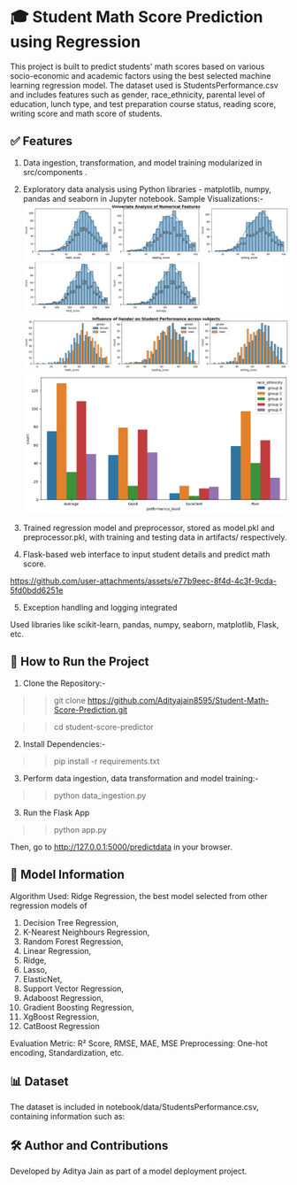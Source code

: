 # 🎓 Student Math Score Prediction using Regression

This project is built to predict students' math scores based on various socio-economic and academic factors using the best selected  machine learning regression model. The dataset used is StudentsPerformance.csv and includes features such as gender, race_ethnicity, parental level of education, lunch type, and test preparation course status, reading score, writing score and math score of students.

## ✅ Features

1. Data ingestion, transformation, and model training modularized in src/components .

2. Exploratory data analysis using Python libraries - matplotlib, numpy, pandas and seaborn in Jupyter notebook.
    Sample Visualizations:-
    ![Sample Visulization](visuals/image.png)
    ![Sample Visulization](visuals/image1.png)
    ![Sample Visulization](visuals/image2.png)

3. Trained regression model and preprocessor, stored as model.pkl and preprocessor.pkl, with training and testing data in artifacts/ respectively.

4. Flask-based web interface to input student details and predict math score.

https://github.com/user-attachments/assets/e77b9eec-8f4d-4c3f-9cda-5fd0bdd6251e

5. Exception handling and logging integrated

Used libraries like scikit-learn, pandas, numpy, seaborn, matplotlib, Flask, etc.

## 🚀 How to Run the Project

1. Clone the Repository:- 

>> git clone https://github.com/Adityajain8595/Student-Math-Score-Prediction.git

>> cd student-score-predictor

2. Install Dependencies:-

>> pip install -r requirements.txt

3. Perform data ingestion, data transformation and model training:-

>> python data_ingestion.py

3. Run the Flask App

>> python app.py

Then, go to http://127.0.0.1:5000/predictdata in your browser.

## 🧪 Model Information

Algorithm Used: Ridge Regression, the best model selected from other regression models of 

1. Decision Tree Regression,
2. K-Nearest Neighbours Regression,
3. Random Forest Regression,
4. Linear Regression,
5. Ridge,
6. Lasso,
7. ElasticNet,
7. Support Vector Regression, 
8. Adaboost Regression,
9. Gradient Boosting Regression,
10. XgBoost Regression,
11. CatBoost Regression


Evaluation Metric: R² Score, RMSE, MAE, MSE
Preprocessing: One-hot encoding, Standardization, etc.

## 📊 Dataset

The dataset is included in notebook/data/StudentsPerformance.csv, containing information such as:

## 🛠️ Author and Contributions

Developed by Aditya Jain as part of a model deployment project.
